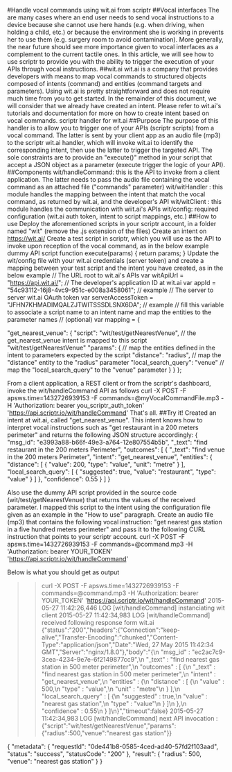 #Handle vocal commands using wit.ai from scriptr
##Vocal interfaces
The are many cases where an end user needs to send vocal instructions to a device because she cannot use here hands (e.g. when driving, when holding a child, etc.) or because the environment she is working in prevents her to use them (e.g. surgery room to avoid contamination). More generally, the near future should see more importance given to vocal interfaces as a complement to the current tactile ones.
In this article, we will see how to use scriptr to provide you with the ability to trigger the execution of your APIs through vocal instructions.
##wit.ai
wit.ai is a company that provides developers with means to map vocal commands to structured objects composed of intents (command) and entities (command targets and parameters). Using wit.ai is pretty straightforward and does not require much time from you to get started. In the remainder of this document, we will consider that we already have created an intent. Please refer to wit.ai's tutorials and documentation for more on how to create intent based on vocal commands.
scriptr handler for wit.ai
##Purpose
The purpose of this handler is to allow you to trigger one of your APIs (scriptr scripts) from a vocal command. The latter is sent by your client app as an audio file (mp3) to the scriptr wit.ai handler, which will invoke wit.ai to identify the corresponding intent, then use the latter to trigger the targeted API. The sole constraints are to provide an "execute()" method in your script that accept a JSON object as a parameter (execute trigger the logic of your API). 
##Components
wit/handleCommand: this is the API to invoke from a client application. The latter needs to pass the audio file containing the vocal command as an attached file ("commands" parameter)
wit/witHandler : this module handles the mapping between the intent that match the vocal command, as returned by wit.ai, and the developer's API
wit/witClient : this module handles the communication with wiit.ai's APIs
wit/config: required configuration (wit.ai auth token, intent to script mappings, etc.)
##How to use
Deploy the aforementioned scripts in your scriptr account, in a folder named "wit" (remove the .js extension of the files)
Create an intent on https://wit.ai/
Create a test script in scriptr, which you will use as the API to invoke upon reception of the vocal command, as in the below example
dummy API script
function execute(params) {
  return params;
} 
Update the wit/config file with your wit.ai credentials (server token) and create a mapping between your test script and the intent you have created, as in the below example
// The URL root to wit.ai's APIs
var witApiUrl = "https://api.wit.ai/";
// The developer's application ID at wit.ai
var appId = "54c93112-16j8-4vc9-951c-e008a3458061"; // example
// The server to server wit.ai OAuth token
var serverAccessToken = "JFHN7KHMADIMQALZJTWITSSSDLSNX6DA"; // example 
// fill this variable to associate a script name to an intent name and map the entities to the parameter names
// (optional)
var mapping = {
   
  "get_nearest_venue": {
    "script": "wit/test/getNearestVenue", // the get_nearest_venue intent is mapped to this script "wit/test/getNearestVenue"
    "params": { // map the entities defined in the intent to parameters expected by the script
      "distance": "radius", // map the "distance" entity to the "radius" parameter
      "local_search_query": "venue" // map the "local_search_query" to the "venue" parameter
    }
  }
};

From a client application, a REST client or from the scriptr's dashboard, invoke the wit/handleCommand API as follows
curl -X POST  -F apsws.time=1432726939153 -F commands=@myVocalCommandFile.mp3 -H 'Authorization: bearer you_scriptr_auth_token' 'https://api.scriptr.io/wit/handleCommand'
That's all.
##Try it!
Created an intent at wit.ai, called "get_nearest_venue". This intent knows how to interpret vocal instructions such as "get restaurant in a 200 meters perimeter" and returns the following JSON structure accordingly:
{
  "msg_id": "e3993a88-b66f-49e3-a764-12e807554b5b",
  "_text": "find restaurant in the 200 meters Perimeter",
  "outcomes": [
    {
      "_text": "find venue in the 200 meters Perimeter",
      "intent": "get_nearest_venue",
      "entities": {
        "distance": [
          {
            "value": 200,
            "type": "value",
            "unit": "metre"
          }
        ],
        "local_search_query": [
          {
            "suggested": true,
            "value": "restaurant",
            "type": "value"
          }
        ]
      },
      "confidence": 0.55
    }
  ]
}

Also use the dummy API script provided in the source code (wit/test/getNearestVenue) that returns the values of the received parameter. I mapped this script to the intent using the configuration file given as an example in the "How to use" paragraph.
Create an audio file (mp3) that contains the following vocal instruction: "get nearest gas station in a five hundred meters perimeter" and pass it to the following CURL instruction that points to your scriptr account.
curl -X POST  -F apsws.time=1432726939153 -F commands=@command.mp3 -H 'Authorization: bearer YOUR_TOKEN' 'https://api.scriptr.io/wit/handleCommand'

Below is what you should get as output

>> curl -X POST  -F apsws.time=1432726939153 -F commands=@command.mp3 -H 'Authorization: bearer YOUR_TOKEN' 'https://api.scriptr.io/wit/handleCommand'
2015-05-27 11:42:26,446 LOG [wit/handleCommand] instanciating wit client
2015-05-27 11:42:34,983 LOG [wit/handleCommand] received following response form wit.ai {"status":"200","headers":{"Connection":"keep-alive","Transfer-Encoding":"chunked","Content-Type":"application/json","Date":"Wed, 27 May 2015 11:42:34 GMT","Server":"nginx/1.8.0"},"body":"{\n  \"msg_id\" : \"ec2ac7c9-3cea-4234-9e7e-6f2149877cc9\",\n  \"_text\" : \"find nearest gas station in 500 meter perimeter\",\n  \"outcomes\" : [ {\n    \"_text\" : \"find nearest gas station in 500 meter perimeter\",\n    \"intent\" : \"get_nearest_venue\",\n    \"entities\" : {\n      \"distance\" : [ {\n        \"value\" : 500,\n        \"type\" : \"value\",\n        \"unit\" : \"metre\"\n      } ],\n      \"local_search_query\" : [ {\n        \"suggested\" : true,\n        \"value\" : \"nearest gas station\",\n        \"type\" : \"value\"\n      } ]\n    },\n    \"confidence\" : 0.55\n  } ]\n}","timeout":false}
2015-05-27 11:42:34,983 LOG [wit/handleCommand] next API invocation : {"script":"wit/test/getNearestVenue","params":{"radius":500,"venue":"nearest gas station"}}
 
{
    "metadata": {
        "requestId": "0de441b8-0585-4ced-ad40-57fd2f103aad",
        "status": "success",
        "statusCode": "200"
    },
    "result": {
        "radius": 500,
        "venue": "nearest gas station"
    }
}